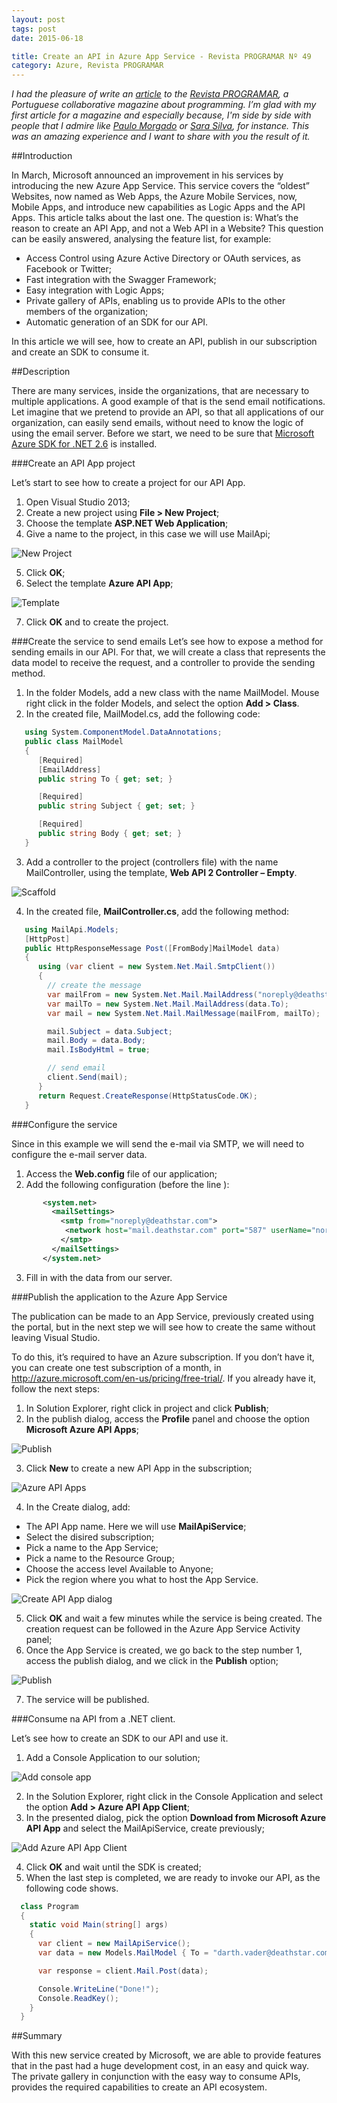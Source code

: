 ```yaml
---
layout: post
tags: post
date: 2015-06-18

title: Create an API in Azure App Service - Revista PROGRAMAR Nº 49
category: Azure, Revista PROGRAMAR
---
```


_I had the pleasure of write an [article](http://www.revista-programar.info/artigos/criar-uma-api-no-azure-app-sevice/) to the [Revista PROGRAMAR](http://www.revista-programar.info/anuncios/revista-programar-no-49-junho-2015/), a Portuguese collaborative magazine about programming. I’m glad with my first article for a magazine and especially because, I'm side by side with people that I admire like [Paulo Morgado](https://twitter.com/PauloMorgado) or [Sara Silva](https://twitter.com/saramgsilva), for instance. This was an amazing experience and I want to share with you the result of it._

##Introduction

In March, Microsoft announced an improvement in his services by introducing the new Azure App Service. This service covers the “oldest” Websites, now named as Web Apps, the Azure Mobile Services, now, Mobile Apps, and introduce new capabilities as Logic Apps and the API Apps. This article talks about the last one.
The question is: What’s the reason to create an API App, and not a Web API in a Website? This question can be easily answered, analysing the feature list, for example:

- Access Control using Azure Active Directory or OAuth services, as Facebook or Twitter;
- Fast integration with the Swagger Framework;
- Easy integration with Logic Apps;
- Private gallery of APIs, enabling us to provide APIs to the other members of the organization;
- Automatic generation of an SDK for our API.

In this article we will see, how to create an API, publish in our subscription and create an SDK to consume it.

##Description

There are many services, inside the organizations, that are necessary to multiple applications. A good example of that is the send email notifications.
Let imagine that we pretend to provide an API, so that all applications of our organization, can easily send emails, without need to know the logic of using the email server.
Before we start, we need to be sure that [Microsoft Azure SDK for .NET 2.6](http://go.microsoft.com/fwlink/?linkid=324322&clcid=0x409) is installed.

###Create an API App project

Let’s start to see how to create a project for our API App.

1.  Open Visual Studio 2013;
2.  Create a new project using **File > New Project**;
3.  Choose the template **ASP.NET Web Application**;
4.  Give a name to the project, in this case we will use MailApi;

![New Project](/images/create-an-api-in-azure-app-service-revista-programar-n49-1.png)

5.  Click **OK**;
6.  Select the template **Azure API App**;

![Template](/images/create-an-api-in-azure-app-service-revista-programar-n49-2.png)

7.  Click **OK** and to create the project.

###Create the service to send emails
Let’s see how to expose a method for sending emails in our API. For that, we will create a class that represents the data model to receive the request, and a controller to provide the sending method.

1.  In the folder Models, add a new class with the name MailModel. Mouse right click in the folder Models, and select the option **Add > Class**.
2.  In the created file, MailModel.cs, add the following code:

```csharp
   using System.ComponentModel.DataAnnotations;
   public class MailModel
   {
      [Required]
      [EmailAddress]
      public string To { get; set; }

      [Required]
      public string Subject { get; set; }

      [Required]
      public string Body { get; set; }
   }
```

3.  Add a controller to the project (controllers file) with the name MailController, using the template, **Web API 2 Controller – Empty**.

![Scaffold](/images/create-an-api-in-azure-app-service-revista-programar-n49-3.png)

4.  In the created file, **MailController.cs**, add the following method:

```csharp
   using MailApi.Models;
   [HttpPost]
   public HttpResponseMessage Post([FromBody]MailModel data)
   {
      using (var client = new System.Net.Mail.SmtpClient())
      {
        // create the message
        var mailFrom = new System.Net.Mail.MailAddress("noreply@deathstar.com", "Death Star");
        var mailTo = new System.Net.Mail.MailAddress(data.To);
        var mail = new System.Net.Mail.MailMessage(mailFrom, mailTo);

        mail.Subject = data.Subject;
        mail.Body = data.Body;
        mail.IsBodyHtml = true;

        // send email
        client.Send(mail);
      }
      return Request.CreateResponse(HttpStatusCode.OK);
   }
```

###Configure the service

Since in this example we will send the e-mail via SMTP, we will need to configure the e-mail server data.

1.  Access the **Web.config** file of our application;
2.  Add the following configuration (before the line </configuration>):

```xml
       <system.net>
         <mailSettings>
           <smtp from="noreply@deathstar.com">
            <network host="mail.deathstar.com" port="587" userName="noreply@deathstar.com" password="#MayTheForceBeWithThisPassword!" enableSsl="true" />
           </smtp>
         </mailSettings>
       </system.net>
```

3.  Fill in with the data from our server.

###Publish the application to the Azure App Service

The publication can be made to an App Service, previously created using the portal, but in the next step we will see how to create the same without leaving Visual Studio.

To do this, it’s required to have an Azure subscription. If you don’t have it, you can create one test subscription of a month, in http://azure.microsoft.com/en-us/pricing/free-trial/.
If you already have it, follow the next steps:

1.  In Solution Explorer, right click in project and click **Publish**;
2.  In the publish dialog, access the **Profile** panel and choose the option **Microsoft Azure API Apps**;

![Publish](/images/create-an-api-in-azure-app-service-revista-programar-n49-4.png)

3.  Click **New** to create a new API App in the subscription;

![Azure API Apps](/images/create-an-api-in-azure-app-service-revista-programar-n49-5.png)

4.  In the Create dialog, add:

- The API App name. Here we will use **MailApiService**;
- Select the disired subscription;
- Pick a name to the App Service;
- Pick a name to the Resource Group;
- Choose the access level Available to Anyone;
- Pick the region where you what to host the App Service.

![Create API App dialog](/images/create-an-api-in-azure-app-service-revista-programar-n49-6.png)

5.  Click **OK** and wait a few minutes while the service is being created. The creation request can be followed in the Azure App Service Activity panel;
6.  Once the App Service is created, we go back to the step number 1, access the publish dialog, and we click in the **Publish** option;

![Publish](/images/create-an-api-in-azure-app-service-revista-programar-n49-7.png)

7.  The service will be published.

###Consume na API from a .NET client.

Let’s see how to create an SDK to our API and use it.

1.  Add a Console Application to our solution;

![Add console app](/images/create-an-api-in-azure-app-service-revista-programar-n49-8.png)

2.  In the Solution Explorer, right click in the Console Application and select the option **Add > Azure API App Client**;
3.  In the presented dialog, pick the option **Download from Microsoft Azure API App** and select the MailApiService, create previously;

![Add Azure API App Client](/images/create-an-api-in-azure-app-service-revista-programar-n49-7.png)

4.  Click **OK** and wait until the SDK is created;
5.  When the last step is completed, we are ready to invoke our API, as the following code shows.

```csharp
  class Program
  {
    static void Main(string[] args)
    {
      var client = new MailApiService();
      var data = new Models.MailModel { To = "darth.vader@deathstar.com", Subject = "War Report", Body = "The Force awakens" };

      var response = client.Mail.Post(data);

      Console.WriteLine("Done!");
      Console.ReadKey();
    }
  }
```

##Summary

With this new service created by Microsoft, we are able to provide features that in the past had a huge development cost, in an easy and quick way.
The private gallery in conjunction with the easy way to consume APIs, provides the required capabilities to create an API ecosystem.
